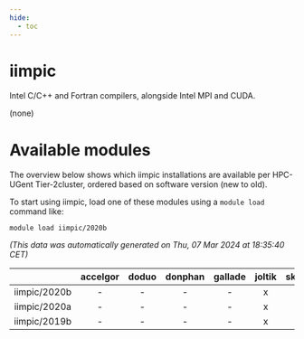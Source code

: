 ```yaml
---
hide:
  - toc
---
```


iimpic
======


Intel C/C++ and Fortran compilers, alongside Intel MPI and CUDA.

(none)
# Available modules


The overview below shows which iimpic installations are available per HPC-UGent Tier-2cluster, ordered based on software version (new to old).

To start using iimpic, load one of these modules using a `module load` command like:

```shell
module load iimpic/2020b
```

*(This data was automatically generated on Thu, 07 Mar 2024 at 18:35:40 CET)*  

| |accelgor|doduo|donphan|gallade|joltik|skitty|
| :---: | :---: | :---: | :---: | :---: | :---: | :---: |
|iimpic/2020b|-|-|-|-|x|-|
|iimpic/2020a|-|-|-|-|x|-|
|iimpic/2019b|-|-|-|-|x|-|
